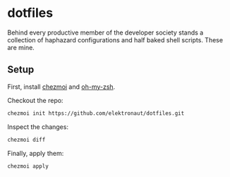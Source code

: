 # dotfiles

Behind every productive member of the developer society stands a
collection of haphazard configurations and half baked shell
scripts. These are mine.

## Setup

First, install [chezmoi](https://www.chezmoi.io/) and [oh-my-zsh](https://ohmyz.sh/).

Checkout the repo:

``` sh
chezmoi init https://github.com/elektronaut/dotfiles.git
```

Inspect the changes:

``` sh
chezmoi diff
```

Finally, apply them:

``` sh
chezmoi apply
```
